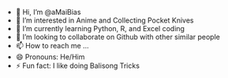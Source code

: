 - 👋 Hi, I’m @aMaiBias
- 👀 I’m interested in Anime and Collecting Pocket Knives
- 🌱 I’m currently learning Python, R, and Excel coding
- 💞️ I’m looking to collaborate on Github with other similar people
- 📫 How to reach me ...
- 😄 Pronouns: He/Him
- ⚡ Fun fact: I like doing Balisong Tricks

<!---
aMaiBias/aMaiBias is a ✨ special ✨ repository because its `README.md` (this file) appears on your GitHub profile.
You can click the Preview link to take a look at your changes.
--->
